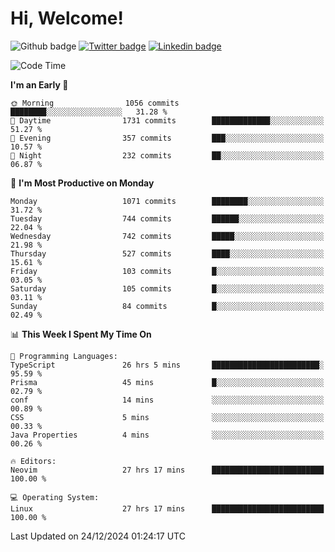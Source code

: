   # Hi, Welcome!
  ![Github badge](https://img.shields.io/github/followers/kraken-afk.svg?style=social&label=Follow&maxAge=2592000)
  [![Twitter badge](https://img.shields.io/badge/-Twitter-00acee?style=flat-square&logo=Twitter&logoColor=white)](https://twitter.com/trshppl)
  [![Linkedin badge](https://img.shields.io/badge/LinkedIn-0077B5?style=flat-square&logo=linkedin&logoColor=white)](https://www.linkedin.com/in/noveanrer)
<!--START_SECTION:waka-->
![Code Time](http://img.shields.io/badge/Code%20Time-555%20hrs%204%20mins-blue)

**I'm an Early 🐤** 

```text
🌞 Morning                1056 commits        ████████░░░░░░░░░░░░░░░░░   31.28 % 
🌆 Daytime                1731 commits        █████████████░░░░░░░░░░░░   51.27 % 
🌃 Evening                357 commits         ███░░░░░░░░░░░░░░░░░░░░░░   10.57 % 
🌙 Night                  232 commits         ██░░░░░░░░░░░░░░░░░░░░░░░   06.87 % 
```
📅 **I'm Most Productive on Monday** 

```text
Monday                   1071 commits        ████████░░░░░░░░░░░░░░░░░   31.72 % 
Tuesday                  744 commits         ██████░░░░░░░░░░░░░░░░░░░   22.04 % 
Wednesday                742 commits         █████░░░░░░░░░░░░░░░░░░░░   21.98 % 
Thursday                 527 commits         ████░░░░░░░░░░░░░░░░░░░░░   15.61 % 
Friday                   103 commits         █░░░░░░░░░░░░░░░░░░░░░░░░   03.05 % 
Saturday                 105 commits         █░░░░░░░░░░░░░░░░░░░░░░░░   03.11 % 
Sunday                   84 commits          █░░░░░░░░░░░░░░░░░░░░░░░░   02.49 % 
```


📊 **This Week I Spent My Time On** 

```text
💬 Programming Languages: 
TypeScript               26 hrs 5 mins       ████████████████████████░   95.59 % 
Prisma                   45 mins             █░░░░░░░░░░░░░░░░░░░░░░░░   02.79 % 
conf                     14 mins             ░░░░░░░░░░░░░░░░░░░░░░░░░   00.89 % 
CSS                      5 mins              ░░░░░░░░░░░░░░░░░░░░░░░░░   00.33 % 
Java Properties          4 mins              ░░░░░░░░░░░░░░░░░░░░░░░░░   00.26 % 

🔥 Editors: 
Neovim                   27 hrs 17 mins      █████████████████████████   100.00 % 

💻 Operating System: 
Linux                    27 hrs 17 mins      █████████████████████████   100.00 % 
```


 Last Updated on 24/12/2024 01:24:17 UTC
<!--END_SECTION:waka-->